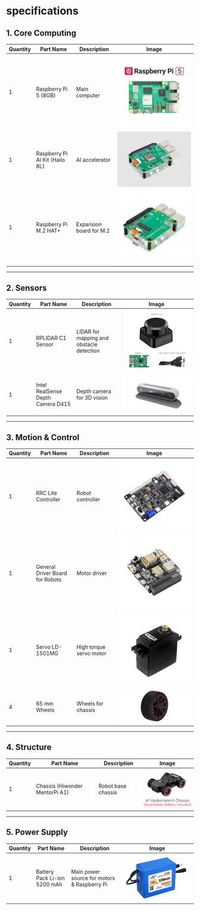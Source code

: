# specifications 

## 1. Core Computing
| Quantity | Part Name                  | Description | Image |
|----------|-----------------------------|-------------|-------|
| 1        | Raspberry Pi 5 (8GB)        | Main computer | ![Raspberry Pi 5](https://github.com/Bhumipat001/WRO-Future-Engineers-2025/blob/main/Documentation/Specification/Raspberry%20Pi%205%20(8GB).jpg) |
| 1        | Raspberry Pi AI Kit (Hailo 8L) | AI accelerator | ![AI Kit](https://github.com/Bhumipat001/WRO-Future-Engineers-2025/blob/main/Documentation/Specification/Raspberry%20Pi%20AI%20Kit%20(Hailo%208L).jpg) |
| 1        | Raspberry Pi M.2 HAT+       | Expansion board for M.2 | ![M.2 HAT](https://github.com/Bhumipat001/WRO-Future-Engineers-2025/blob/main/Documentation/Specification/Raspberry%20Pi%20M.2%20HAT%2B.jpg) |

---

## 2. Sensors
| Quantity | Part Name                  | Description | Image |
|----------|-----------------------------|-------------|-------|
| 1        | RPLIDAR C1 Sensor           | LIDAR for mapping and obstacle detection | ![RPLIDAR C1](https://github.com/Bhumipat001/WRO-Future-Engineers-2025/blob/main/Documentation/Specification/RPLIDAR%20C1%20sensor.jpg) |
| 1        | Intel RealSense Depth Camera D415 | Depth camera for 3D vision | ![RealSense D415](https://github.com/Bhumipat001/WRO-Future-Engineers-2025/blob/main/Documentation/Specification/intel%20realsense%20depth%20camera%20d415.png) |

---

## 3. Motion & Control
| Quantity | Part Name                  | Description | Image |
|----------|-----------------------------|-------------|-------|
| 1        | RRC Lite Controller         | Robot controller | ![RRC Lite](https://github.com/Bhumipat001/WRO-Future-Engineers-2025/blob/main/Documentation/Specification/RRC%20Lite%20Controller.webp) |
| 1        | General Driver Board for Robots | Motor driver | ![Driver Board](https://github.com/Bhumipat001/WRO-Future-Engineers-2025/blob/main/Documentation/Specification/General%20Driver%20Board%20for%20Robots.jpg) |
| 1        | Servo LD-1501MG             | High torque servo motor | ![Servo](https://github.com/Bhumipat001/WRO-Future-Engineers-2025/blob/main/Documentation/Specification/Servo%20LD-1501MG.webp) |
| 4        | 65 mm Wheels                | Wheels for chassis | ![Wheels](https://github.com/Bhumipat001/WRO-Future-Engineers-2025/blob/main/Documentation/Specification/65%20mm%20Wheels%20hiwonder.png) |

---

## 4. Structure
| Quantity | Part Name                  | Description | Image |
|----------|-----------------------------|-------------|-------|
| 1        | Chassis (Hiwonder MentorPi A1) | Robot base chassis | ![Chassis](https://github.com/Bhumipat001/WRO-Future-Engineers-2025/blob/main/Documentation/Specification/Chassis%20(Hiwonder%20MentorPi%20A1).png) |

---

## 5. Power Supply
| Quantity | Part Name             | Description                | Image |
|----------|-----------------------|----------------------------|-------|
| 1        | Battery Pack Li-ion 5200 mAh | Main power source for motors & Raspberry Pi | ![Battery Pack](https://github.com/Bhumipat001/WRO-Future-Engineers-2025/blob/main/Documentation/Specification/Battery%20Pack%20Li-ion%205200%20mAh.webp) |
